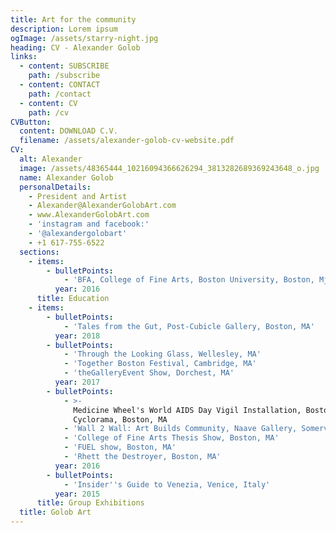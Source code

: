 ```yaml
---
title: Art for the community
description: Lorem ipsum
ogImage: /assets/starry-night.jpg
heading: CV - Alexander Golob
links:
  - content: SUBSCRIBE
    path: /subscribe
  - content: CONTACT
    path: /contact
  - content: CV
    path: /cv
CVButton:
  content: DOWNLOAD C.V.
  filename: /assets/alexander-golob-cv-website.pdf
CV:
  alt: Alexander
  image: /assets/48365444_10216094366626294_3813282689369243648_o.jpg
  name: Alexander Golob
  personalDetails:
    - President and Artist
    - Alexander@AlexanderGolobArt.com
    - www.AlexanderGolobArt.com
    - 'instagram and facebook:'
    - '@alexandergolobart'
    - +1 617-755-6522
  sections:
    - items:
        - bulletPoints:
            - 'BFA, College of Fine Arts, Boston University, Boston, MjA'
          year: 2016
      title: Education
    - items:
        - bulletPoints:
            - 'Tales from the Gut, Post-Cubicle Gallery, Boston, MA'
          year: 2018
        - bulletPoints:
            - 'Through the Looking Glass, Wellesley, MA'
            - 'Together Boston Festival, Cambridge, MA'
            - 'theGalleryEvent Show, Dorchest, MA'
          year: 2017
        - bulletPoints:
            - >-
              Medicine Wheel's World AIDS Day Vigil Installation, Boston
              Cyclorama, Boston, MA
            - 'Wall 2 Wall: Art Builds Community, Naave Gallery, Somerville, MA'
            - 'College of Fine Arts Thesis Show, Boston, MA'
            - 'FUEL show, Boston, MA'
            - 'Rhett the Destroyer, Boston, MA'
          year: 2016
        - bulletPoints:
            - 'Insider''s Guide to Venezia, Venice, Italy'
          year: 2015
      title: Group Exhibitions
  title: Golob Art
---
```


